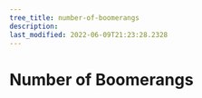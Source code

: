 ```yaml
---
tree_title: number-of-boomerangs
description: 
last_modified: 2022-06-09T21:23:28.2328
---
```


# Number of Boomerangs
